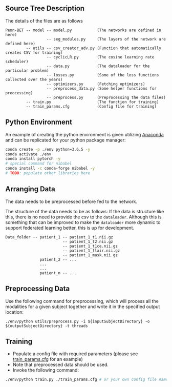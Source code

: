 ## Source Tree Description

The details of the files are as follows

```The structure of the files is as follows :
Penn-BET -- model -- model.py           (The networks are defined in here)
                  -- seg_modules.py     (The layers of the network are defined here)
         -- utils -- csv_creator_adv.py (Function that automatically creates CSV for training)
                  -- cyclicLR.py        (The cosine learning rate scheduler)
                  -- data.py            (The dataloader for the particular problem)
                  -- losses.py          (Some of the loss functions collected over the years)
                  -- optimizers.py      (Fetching optimizers)
                  -- preprocess_data.py (Some helper functions for preocessing)
                  -- preprocess.py      (Preprocessing the data files)
         -- train.py                    (The function for training)
         -- train_params.cfg            (Config file for training)
```

## Python Environment

An example of creating the python environment is given utilizing [Anaconda](https://www.anaconda.com/) and can be replicated for your python package manager:

```bash
conda create -p ./env python=3.6.5 -y
conda activate ./env
conda install pytorch -y
# special command for nibabel
conda install -c conda-forge nibabel -y
# TODO: populate other libraries here
```
## Arranging Data

The data needs to be preprocessed before fed to the network.

The structure of the data needs to be as follows:
If the data is structure like this, there is no need to provide the csv to the ```dataloader```.
Although this is something that can be improved to make the ```dataloader``` more dynamic to support federated learning better, this is up for development.
```
Data_folder -- patient_1 -- patient_1_t1.nii.gz
                         -- patient_1_t2.nii.gz
                         -- patient_1_t1ce.nii.gz
                         -- patient_1_flair.nii.gz
                         -- patient_1_mask.nii.gz
               patient_2 -- ...
               ...
               ...
               patient_n -- ...
```


## Preprocessing Data

Use the following command for preprocessing, which will process all the modalities for a given subject together and write it in the specified output location:

```
./env/python utils/preprocess.py -i ${inputSubjectDirectory} -o ${outputSubjectDirectory} -t threads
```



## Training

- Populate a config file with required parameters (please see [train_params.cfg](./train_params.cfg) for an example)
- Note that preprocessed data should be used.
- Invoke the following command:

```bash
./env/python train.py ./train_params.cfg # or your own config file name
```
